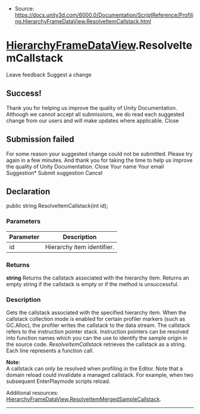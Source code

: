 * Source: https://docs.unity3d.com/6000.0/Documentation/ScriptReference/Profiling.HierarchyFrameDataView.ResolveItemCallstack.html

#  [HierarchyFrameDataView](https://docs.unity3d.com/6000.0/Documentation/ScriptReference/Profiling.HierarchyFrameDataView.html).ResolveItemCallstack
Leave feedback
Suggest a change
## Success!
Thank you for helping us improve the quality of Unity Documentation. Although we cannot accept all submissions, we do read each suggested change from our users and will make updates where applicable.
Close
## Submission failed
For some reason your suggested change could not be submitted. Please <a>try again</a> in a few minutes. And thank you for taking the time to help us improve the quality of Unity Documentation.
Close
Your name Your email Suggestion* Submit suggestion
Cancel
## Declaration
public string ResolveItemCallstack(int id); 
### Parameters
Parameter | Description  
---|---  
id | Hierarchy item identifier.  
### Returns
**string** Returns the callstack associated with the hierarchy item. Returns an empty string if the callstack is empty or if the method is unsuccessful. 
### Description
Gets the callstack associated with the specified hierarchy item.
When the callstack collection mode is enabled for certain profiler markers (such as GC.Alloc), the profiler writes the callstack to the data stream. The callstack refers to the instruction pointer stack. Instruction pointers can be resolved into function names which you can the use to identify the sample origin in the source code. _ResolveItemCallstack_ retrieves the callstack as a string. Each line represents a function call.  
  
**Note:**  
A callstack can only be resolved when profiling in the Editor. Note that a domain reload could invalidate a managed callstack. For example, when two subsequent EnterPlaymode scripts reload.  
  
Additional resources: [HierarchyFrameDataView.ResolveItemMergedSampleCallstack](https://docs.unity3d.com/6000.0/Documentation/ScriptReference/Profiling.HierarchyFrameDataView.ResolveItemMergedSampleCallstack.html).
* * *
